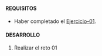 #### REQUISITOS

-  Haber completado el [Ejercicio-01](../Ejercicio-01).

#### DESARROLLO

1. Realizar el reto 01
